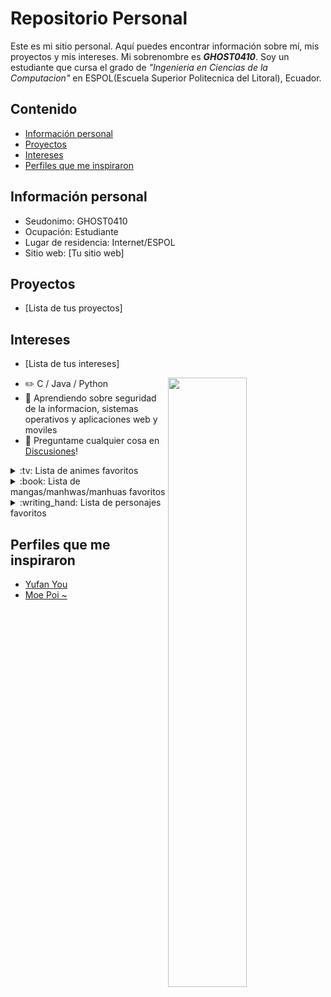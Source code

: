 # Repositorio Personal
Este es mi sitio personal. Aquí puedes encontrar información sobre mí, mis
proyectos y mis intereses. Mi sobrenombre es ***GHOST0410***. Soy un estudiante que cursa el grado de *"Ingenieria en Ciencias de la Computacion"* en ESPOL(Escuela Superior Politecnica del Litoral), Ecuador.
## Contenido
* [Información personal](#información-personal)
* [Proyectos](#proyectos)
* [Intereses](#intereses)
* [Perfiles que me inspiraron](#perfiles-que-me-inspiraron)
## Información personal
* Seudonimo: GHOST0410
* Ocupación: Estudiante
* Lugar de residencia: Internet/ESPOL
* Sitio web: [Tu sitio web]
## Proyectos
* [Lista de tus proyectos]
## Intereses
* [Lista de tus intereses]
<picture>
    <source
    srcset="https://github-readme-stats.vercel.app/api?username=Ghost04102002&show_icons=true&theme=dark"
    media="(prefers-color-scheme: dark)"
  />
  <source
    srcset="https://github-readme-stats.vercel.app/api?username=Ghost04102002&show_icons=true"
    media="(prefers-color-scheme: light), (prefers-color-scheme: no-preference)"
  />
  <img align="right" width="50%" src="https://github-readme-stats.vercel.app/api?username=Ghost04102002&show_icons=true" />
</picture>

-   :pencil2: C / Java / Python 
-   :seedling: Aprendiendo sobre seguridad de la informacion, sistemas operativos y aplicaciones web y moviles
-   :thought_balloon: Preguntame cualquier cosa en [Discusiones](https://github.com/Ghost04102002/Ghost04102002/discussions/new)!
<details>
<summary>:tv: Lista de animes favoritos</summary>
  
<!-- favorites_anime starts -->
* [Violet Evergarden](https://www3.animeflv.net/anime/violet-evergarden)
* [Vivy: Fluorite Eye's Song](https://www3.animeflv.net/anime/vivy-fluorite-eyes-song)
* [Mahoutsukai no Yome](https://www3.animeflv.net/anime/mahoutsukai-no-yome)
* [Fumetsu no Anata e](https://www3.animeflv.net/anime/fumetsu-no-anata-e)
* [Blue Period](https://animefenix.tv/blue-period)
* [Overlord](https://www3.animeflv.net/anime/overlord)
* [Tensei shitara Slime Datta Ken](https://www3.animeflv.net/anime/tensei-shitara-slime-datta-ken)
* [Youjo Senki](https://www3.animeflv.net/anime/youjo-senki)
* [Mushoku Tensei: Isekai Ittara Honki Dasu](https://www3.animeflv.net/anime/mushoku-tensei-isekai-ittara-honki-dasu)
* [Re:Zero kara Hajimeru Isekai Seikatsu](https://www3.animeflv.net/anime/rezero-kara-hajimeru-isekai-seikatsu)
* [Toaru Kagaku no Railgun T](https://anilist.co/anime/104462)
* [Ling Jian Zun](https://anilist.co/anime/107882)
* [Ling Jian Zun 2](https://anilist.co/anime/116137)
* [Ling Jian Zun 3](https://anilist.co/anime/116138)
* [Ling Jian Zun 4](https://anilist.co/anime/120272)
* [Doupo Cangqiong](https://anilist.co/anime/102464)
* [Doupo Cangqiong 2](https://anilist.co/anime/102463)
* [Doupo Cangqiong 3](https://anilist.co/anime/104922)
* [World Trigger](https://anilist.co/anime/20729)
* [World Trigger 2](https://anilist.co/anime/114087)
* [Mahouka Koukou no Rettousei](https://anilist.co/anime/20458)
* [Mahouka Koukou no Rettousei: Raihousha-hen](https://anilist.co/anime/112300)
* [Tong Ling Fei](https://anilist.co/anime/99935)
* [Shu Ling Ji](https://anilist.co/anime/119945)
* [Quanzhi Fashi](https://anilist.co/anime/99200)
<!-- favorites_anime ends -->

</details>
<details>
<summary>:book: Lista de mangas/manhwas/manhuas favoritos</summary>
  
<!-- favorites_manga starts -->
<!-- favorites_manga ends -->

</details>
<details>
<summary>:writing_hand: Lista de personajes favoritos</summary>
  
<!-- favorites_characters starts -->
* [Mahiru Shiina](https://anilist.co/character/195602)
* [Goblin Slayer](https://anilist.co/character/126458/Goblin-Slayer)
* [Mini Yaemori](https://anilist.co/character/153703)
* [Loo](https://anilist.co/character/293202)
* [Mukuro Hoshimiya](https://anilist.co/character/157109)
* [Akari Watanabe](https://anilist.co/character/191672)
* [Misaki Shokuhou](https://anilist.co/character/40136)
* [Kuon](https://anilist.co/character/126823)
* [Vladilena Milizé](https://anilist.co/character/141061)
* [Yor Forger](https://anilist.co/character/138102)
* [Chizuru Ichinose](https://anilist.co/character/128106)
* [Celia Claire](https://anilist.co/character/161678)
* [Kyouko Hori](https://anilist.co/character/66171)
* [Nagisa Minase](https://anilist.co/character/162885)
* [Sayu Ogiwara](https://anilist.co/character/127925)
* [Ravel Phenex](https://anilist.co/character/58341)
* [Yuuko Yoshida](https://anilist.co/character/141461)
* [Ziyu Zhou](https://anilist.co/character/234726)
* [Angelina Kudou Shields](https://anilist.co/character/128377)
* [Ninym Ralei](https://anilist.co/character/206374)
* [Marin Kitagawa](https://anilist.co/character/133676)
* [Holo](https://anilist.co/character/7373)
* [Ayako Kuroba](https://anilist.co/character/200612)
* [Nepgear](https://anilist.co/character/49927)
* [Jibril](https://anilist.co/character/87887)
<!-- favorites_characters ends -->

<!-- 
Feel free to contact me :yum:
<br><br>
<a href="https://t.me/moepoi" target="_blank"><img src="https://img.shields.io/badge/Telegram-%40moepoi-28a8ea"></a>
<a rel="me" href="https://moe.onl/@moepoi" target="_blank"><img src="https://img.shields.io/badge/Mastodon-%40moepoi-blueviolet"></a>
<a href="https://linkedin.com/in/moepoi" target="_blank"><img src="https://img.shields.io/badge/LinkedIn-moepoi-informational"></a>
<a href="mailto:moe@poi.lol"><img src="https://img.shields.io/badge/Email-moe%40poi.lol-orange"></a>
<a href="https://moepoi.dev" target="_blank"><img src="https://img.shields.io/badge/Personal%20Site-moepoi.dev-red"></a>
-->


</details>

## Perfiles que me inspiraron
* [Yufan You](https://github.com/ouuan)
* [Moe Poi ~](https://github.com/moepoi)
<!--
**Ghost04102002/Ghost04102002** is a ✨ _special_ ✨ repository because its `README.md` (this file) appears on your GitHub profile.

Here are some ideas to get you started:

- 🔭 I’m currently working on ...
- 🌱 I’m currently learning ...
- 👯 I’m looking to collaborate on ...
- 🤔 I’m looking for help with ...
- 💬 Ask me about ...
- 📫 How to reach me: ...
- 😄 Pronouns: ...
- ⚡ Fun fact: ...
-->
